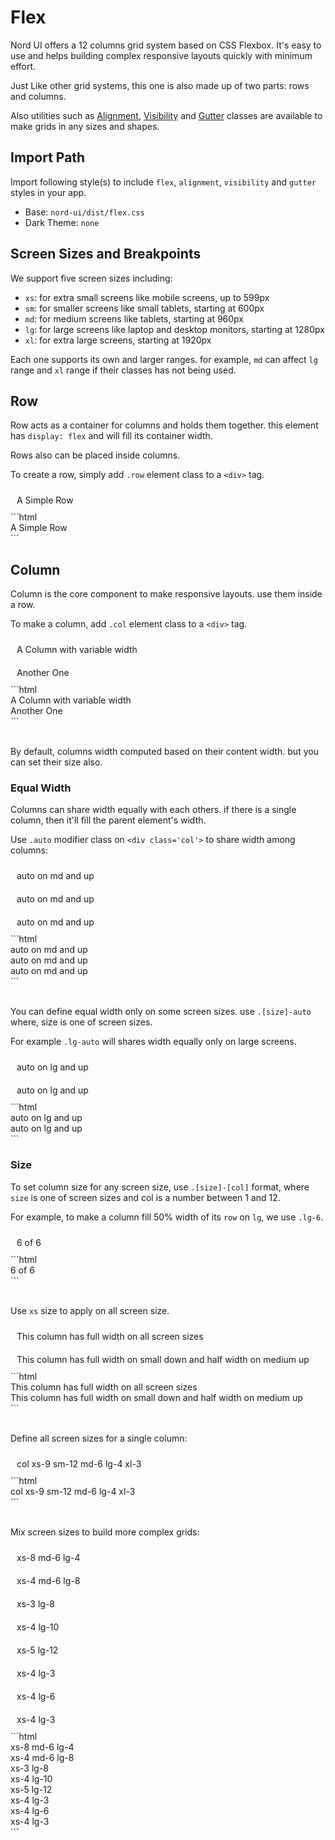# Flex

Nord UI offers a 12 columns grid system based on CSS Flexbox.
It's easy to use and helps building complex responsive layouts quickly with minimum effort.

Just Like other grid systems, this one is also made up of two parts: rows and columns.

Also utilities such as [Alignment](docs?page=alignment), [Visibility](docs?page=visibility) and [Gutter](docs?page=gutter) classes are available to make grids in any sizes and shapes.

## Import Path

Import following style(s) to include `flex`, `alignment`, `visibility` and `gutter` styles in your app.

- Base: `nord-ui/dist/flex.css`
- Dark Theme: `none`

## Screen Sizes and Breakpoints

We support five screen sizes including:
- `xs`: for extra small screens like mobile screens, up to 599px
- `sm`: for smaller screens like small tablets, starting at 600px
- `md`: for medium screens like tablets, starting at 960px
- `lg`: for large screens like laptop and desktop monitors, starting at 1280px 
- `xl`: for extra large screens, starting at 1920px

Each one supports its own and larger ranges. for example, `md` can affect `lg` range and `xl` range if their classes has not being used.

## Row

Row acts as a container for columns and holds them together. this element has `display: flex` and will fill its container width.

Rows also can be placed inside columns.

To create a row, simply add `.row` element class to a `<div>` tag.

<div class='code-example'>
	<div class='preview'>
		<div class="row simple-row">A Simple Row</div>
	</div>
	<div class='source'>
```html
<div class="row">A Simple Row</div>
```
	</div>
</div>

## Column

Column is the core component to make responsive layouts. use them inside a row.

To make a column, add `.col` element class to a `<div>` tag.

<div class='code-example'>
	<div class='preview'>
		<div class="row">
			<div class="col simple-col">A Column with variable width</div>
			<div class="col simple-col">Another One</div>
		</div>
	</div>
	<div class='source'>
```html
<div class="row">
	<div class="col">A Column with variable width</div>
	<div class="col">Another One</div>
</div>
```
	</div>
</div>
<br>

By default, columns width computed based on their content width. but you can set their size also.

### Equal Width

Columns can share width equally with each others. if there is a single column, then it'll fill the parent element's width.

Use `.auto` modifier class on `<div class='col'>` to share width among columns:

<div class='code-example'>
	<div class='preview'>
		<div class="row">
			<div class="col simple-col auto">auto on md and up</div>
			<div class="col simple-col auto">auto on md and up</div>
			<div class="col simple-col auto">auto on md and up</div>
		</div>
	</div>
	<div class='source'>
```html
<div class="row">
	<div class="col auto">auto on md and up</div>
	<div class="col auto">auto on md and up</div>
	<div class="col auto">auto on md and up</div>
</div>
```
	</div>
</div>
<br>

You can define equal width only on some screen sizes. use `.[size]-auto` where, size is one of screen sizes.

For example `.lg-auto` will shares width equally only on large screens.

<div class='code-example'>
	<div class='preview'>
		<div class="row">
			<div class="col simple-col lg-auto">auto on lg and up</div>
			<div class="col simple-col lg-auto">auto on lg and up</div>
		</div>
	</div>
	<div class='source'>
```html
<div class="row">
	<div class="col lg-auto">auto on lg and up</div>
	<div class="col lg-auto">auto on lg and up</div>
</div>
```
	</div>
</div>

### Size

To set column size for any screen size, use `.[size]-[col]` format, where `size` is one of screen sizes and col is a number between 1 and 12.

For example, to make a column fill 50% width of its `row` on `lg`, we use `.lg-6`.

<div class='code-example'>
	<div class='preview'>
		<div class="row">
			<div class="col simple-col xs-6">6 of 6</div>
		</div>
	</div>
	<div class='source'>
```html
<div class="row">
	<div class="col xs-6">6 of 6</div>
</div>
```
	</div>
</div>
<br>

Use `xs` size to apply on all screen size.

<div class='code-example'>
	<div class='preview'>
		<div class="row">
			<div class="col simple-col xs-12">This column has full width on all screen sizes</div>
			<div class="col simple-col xs-12 md-6">This column has full width on small down and half width on medium up</div>
		</div>
	</div>
	<div class='source'>
```html
<div class="row">
	<div class="col xs-12">This column has full width on all screen sizes</div>
	<div class="col xs-12 md-6">This column has full width on small down and half width on medium up</div>
</div>
```
	</div>
</div>
<br>

Define all screen sizes for a single column:

<div class='code-example'>
	<div class='preview'>
		<div class="row">
			<div class="col xs-9 sm-12 md-6 lg-4 xl-3 simple-col">col xs-9 sm-12 md-6 lg-4 xl-3</div>
		</div>
	</div>
	<div class='source'>
```html
<div class="row">
	<div class="col xs-9 sm-12 md-6 lg-4 xl-3">col xs-9 sm-12 md-6 lg-4 xl-3</div>
</div>
```
	</div>
</div>
<br>

Mix screen sizes to build more complex grids:

<div class='code-example'>
	<div class='preview'>
		<div class="row">
			<div class="col xs-8 md-6 lg-4 simple-col">xs-8 md-6 lg-4</div>
			<div class="col xs-4 md-6 lg-8 simple-col">xs-4 md-6 lg-8</div>
			<div class="col xs-3 lg-8 simple-col">xs-3 lg-8</div>
			<div class="col xs-4 lg-10 simple-col">xs-4 lg-10</div>
			<div class="col xs-5 lg-12 simple-col">xs-5 lg-12</div>
			<div class="col xs-4 lg-3 simple-col">xs-4 lg-3</div>
			<div class="col xs-4 lg-6 simple-col">xs-4 lg-6</div>
			<div class="col xs-4 lg-3 simple-col">xs-4 lg-3</div>
		</div>
	</div>
	<div class='source'>
```html
<div class="row">
	<div class="col xs-8 md-6 lg-4">xs-8 md-6 lg-4</div>
	<div class="col xs-4 md-6 lg-8">xs-4 md-6 lg-8</div>
	<div class="col xs-3 lg-8">xs-3 lg-8</div>
	<div class="col xs-4 lg-10">xs-4 lg-10</div>
	<div class="col xs-5 lg-12">xs-5 lg-12</div>
	<div class="col xs-4 lg-3">xs-4 lg-3</div>
	<div class="col xs-4 lg-6">xs-4 lg-6</div>
	<div class="col xs-4 lg-3">xs-4 lg-3</div>
</div>
```
	</div>
</div>


<style type="text/css">
	.simple-row {
		padding: 10px;
		background-color: var(--nord3-pale);
	}
	.simple-col {
		padding: 10px;
		background-color: var(--nord3-pale);
		border: 1px solid var(--nord3)
	}
</style>